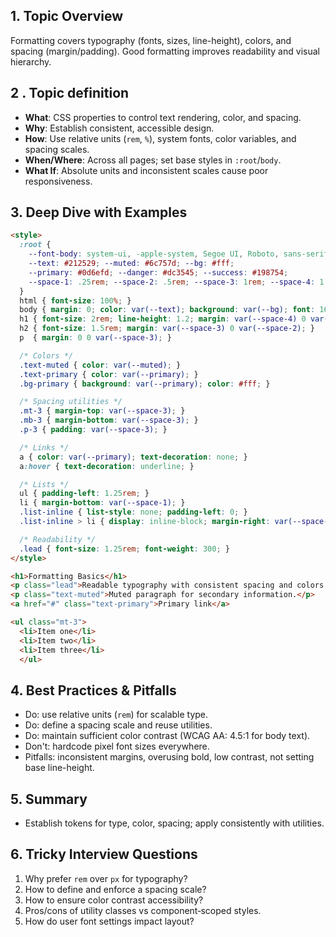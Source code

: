 ## 1. Topic Overview

Formatting covers typography (fonts, sizes, line-height), colors, and spacing (margin/padding). Good formatting improves readability and visual hierarchy.

## 2 . Topic definition

- **What**: CSS properties to control text rendering, color, and spacing.
- **Why**: Establish consistent, accessible design.
- **How**: Use relative units (`rem`, `%`), system fonts, color variables, and spacing scales.
- **When/Where**: Across all pages; set base styles in `:root`/`body`.
- **What If**: Absolute units and inconsistent scales cause poor responsiveness.

## 3. Deep Dive with Examples

```html
<style>
  :root {
    --font-body: system-ui, -apple-system, Segoe UI, Roboto, sans-serif;
    --text: #212529; --muted: #6c757d; --bg: #fff;
    --primary: #0d6efd; --danger: #dc3545; --success: #198754;
    --space-1: .25rem; --space-2: .5rem; --space-3: 1rem; --space-4: 1.5rem; --space-5: 2rem;
  }
  html { font-size: 100%; }
  body { margin: 0; color: var(--text); background: var(--bg); font: 16px/1.6 var(--font-body); }
  h1 { font-size: 2rem; line-height: 1.2; margin: var(--space-4) 0 var(--space-2); }
  h2 { font-size: 1.5rem; margin: var(--space-3) 0 var(--space-2); }
  p  { margin: 0 0 var(--space-3); }

  /* Colors */
  .text-muted { color: var(--muted); }
  .text-primary { color: var(--primary); }
  .bg-primary { background: var(--primary); color: #fff; }

  /* Spacing utilities */
  .mt-3 { margin-top: var(--space-3); }
  .mb-3 { margin-bottom: var(--space-3); }
  .p-3 { padding: var(--space-3); }

  /* Links */
  a { color: var(--primary); text-decoration: none; }
  a:hover { text-decoration: underline; }

  /* Lists */
  ul { padding-left: 1.25rem; }
  li { margin-bottom: var(--space-1); }
  .list-inline { list-style: none; padding-left: 0; }
  .list-inline > li { display: inline-block; margin-right: var(--space-2); }

  /* Readability */
  .lead { font-size: 1.25rem; font-weight: 300; }
</style>

<h1>Formatting Basics</h1>
<p class="lead">Readable typography with consistent spacing and colors.</p>
<p class="text-muted">Muted paragraph for secondary information.</p>
<a href="#" class="text-primary">Primary link</a>

<ul class="mt-3">
  <li>Item one</li>
  <li>Item two</li>
  <li>Item three</li>
  </ul>
```

## 4. Best Practices & Pitfalls

- Do: use relative units (`rem`) for scalable type.
- Do: define a spacing scale and reuse utilities.
- Do: maintain sufficient color contrast (WCAG AA: 4.5:1 for body text).
- Don't: hardcode pixel font sizes everywhere.
- Pitfalls: inconsistent margins, overusing bold, low contrast, not setting base line-height.

## 5. Summary

- Establish tokens for type, color, spacing; apply consistently with utilities.

## 6. Tricky Interview Questions

1. Why prefer `rem` over `px` for typography?
2. How to define and enforce a spacing scale?
3. How to ensure color contrast accessibility?
4. Pros/cons of utility classes vs component‑scoped styles.
5. How do user font settings impact layout?


